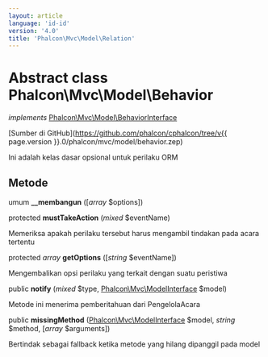 ```yaml
---
layout: article
language: 'id-id'
version: '4.0'
title: 'Phalcon\Mvc\Model\Relation'
---
```

# Abstract class **Phalcon\Mvc\Model\Behavior**

*implements* [Phalcon\Mvc\Model\BehaviorInterface](Phalcon_Mvc_Model_BehaviorInterface)

[Sumber di GitHub](https://github.com/phalcon/cphalcon/tree/v{{ page.version }}.0/phalcon/mvc/model/behavior.zep)

Ini adalah kelas dasar opsional untuk perilaku ORM

## Metode

umum **__membangun** ([*array* $options])

protected **mustTakeAction** (*mixed* $eventName)

Memeriksa apakah perilaku tersebut harus mengambil tindakan pada acara tertentu

protected *array* **getOptions** ([*string* $eventName])

Mengembalikan opsi perilaku yang terkait dengan suatu peristiwa

public **notify** (*mixed* $type, [Phalcon\Mvc\ModelInterface](Phalcon_Mvc_ModelInterface) $model)

Metode ini menerima pemberitahuan dari PengelolaAcara

public **missingMethod** ([Phalcon\Mvc\ModelInterface](Phalcon_Mvc_ModelInterface) $model, *string* $method, [*array* $arguments])

Bertindak sebagai fallback ketika metode yang hilang dipanggil pada model